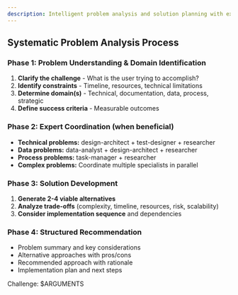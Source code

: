 ```yaml
---
description: Intelligent problem analysis and solution planning with expert coordination
---
```


<!-- 
This command performs intelligent problem analysis and solution planning.
Analyzes the problem systematically and coordinates with relevant experts when beneficial.
Provides structured solution recommendations with clear next steps.
-->

## Systematic Problem Analysis Process

### Phase 1: Problem Understanding & Domain Identification
1. **Clarify the challenge** - What is the user trying to accomplish?
2. **Identify constraints** - Timeline, resources, technical limitations  
3. **Determine domain(s)** - Technical, documentation, data, process, strategic
4. **Define success criteria** - Measurable outcomes

### Phase 2: Expert Coordination (when beneficial)
- **Technical problems:** design-architect + test-designer + researcher
- **Data problems:** data-analyst + design-architect + researcher
- **Process problems:** task-manager + researcher  
- **Complex problems:** Coordinate multiple specialists in parallel

### Phase 3: Solution Development
1. **Generate 2-4 viable alternatives**
2. **Analyze trade-offs** (complexity, timeline, resources, risk, scalability)
3. **Consider implementation sequence** and dependencies

### Phase 4: Structured Recommendation
- Problem summary and key considerations
- Alternative approaches with pros/cons
- Recommended approach with rationale
- Implementation plan and next steps

Challenge: $ARGUMENTS